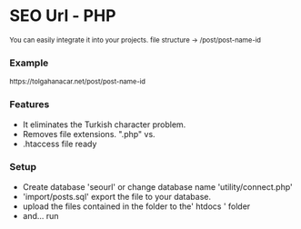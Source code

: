 # SEO Url - PHP
<small> You can easily integrate it into your projects. file structure -> /post/post-name-id </small> <br>
<h3> Example </h3>
<small> https://tolgahanacar.net/post/post-name-id </small>
<h3>Features</h3>
<ul>
  <li> It eliminates the Turkish character problem.
  <li> Removes file extensions. ".php" vs.
  <li> .htaccess file ready
</ul>


<h3>Setup</h3>
<ul>
<li> Create database 'seourl' or change database name 'utility/connect.php'
<li> 'import/posts.sql' export the file to your database.
<li> upload the files contained in the folder to the' htdocs ' folder
<li> and... run
</ul>
  
